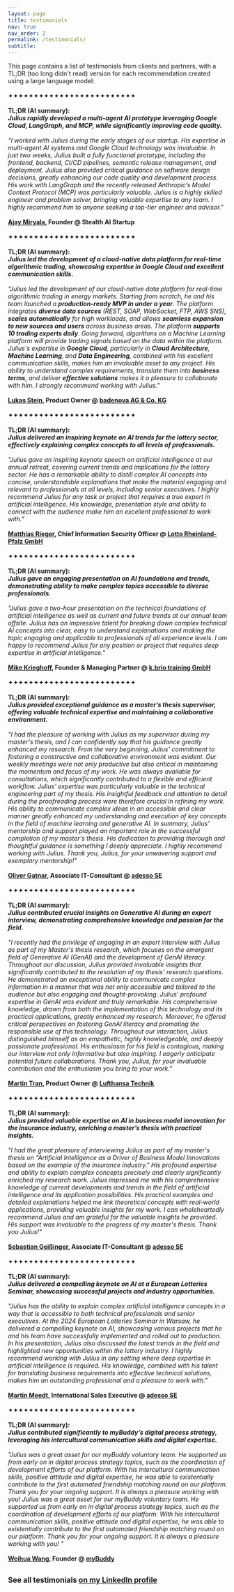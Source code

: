 ```yaml
---
layout: page
title: testimonials
nav: true
nav_order: 2
permalink: /testimonials/
subtitle:
---
```

This page contains a list of testimonials from clients and partners, with a TL;DR (too long didn't read) version for each recommendation created using a large language model:
<br><br>✦✦✦✦✦✦✦✦✦✦✦✦✦✦✦✦✦✦✦✦✦✦✦✦✦<br><br>
**TL;DR (AI summary): <br>_Julius rapidly developed a multi-agent AI prototype leveraging Google Cloud, LangGraph, and MCP, while significantly improving code quality._**<br><br>
_"I worked with Julius during the early stages of our startup. His expertise in multi-agent AI systems and Google Cloud technology was invaluable.
In just two weeks, Julius built a fully functional prototype, including the frontend, backend, CI/CD pipelines, semantic release management, and deployment.
Julius also provided critical guidance on software design decisions, greatly enhancing our code quality and development process. His work with LangGraph and the recently released Anthropic’s Model Context Protocol (MCP) was particularly valuable.
Julius is a highly skilled engineer and problem solver, bringing valuable expertise to any team. I highly recommend him to anyone seeking a top-tier engineer and advisor."_ <br><br>**[Ajay Miryala](https://www.linkedin.com/in/ajay-sai/), Founder @ Stealth AI Startup**
<br><br>✦✦✦✦✦✦✦✦✦✦✦✦✦✦✦✦✦✦✦✦✦✦✦✦✦<br><br>
**TL;DR (AI summary): <br>_Julius led the development of a cloud-native data platform for real-time algorithmic trading, showcasing expertise in Google Cloud and excellent communication skills._**<br><br>
_"Julius led the development of our cloud-native data platform for real-time algorithmic trading in energy markets. Starting from scratch, he and his team launched a **production-ready MVP in under a year**. The platform integrates **diverse data sources** (REST, SOAP, WebSocket, FTP, AWS SNS), **scales automatically** for high workloads, and allows **seamless expansion to new sources and users** across business areas.
The platform **supports 10 trading experts daily**. Going forward, algorithms on a Machine Learning platform will provide trading signals based on the data within the platform.
Julius's expertise in **Google Cloud**, particularly in **Cloud Architecture**, **Machine Learning**, and **Data Engineering**, combined with his excellent communication skills, makes him an invaluable asset to any project. His ability to understand complex requirements, translate them into **business terms**, and deliver **effective solutions** makes it a pleasure to collaborate with him.
I strongly recommend working with Julius."_ <br><br>**[Lukas Stein](https://www.linkedin.com/in/lukas-stein/), Product Owner @ [badenova AG & Co. KG](https://www.badenova.de/)**
<br><br>✦✦✦✦✦✦✦✦✦✦✦✦✦✦✦✦✦✦✦✦✦✦✦✦✦<br><br>
**TL;DR (AI summary): <br>_Julius delivered an inspiring keynote on AI trends for the lottery sector, effectively explaining complex concepts to all levels of professionals._**<br><br>
_"Julius gave an inspiring keynote speech on artificial intelligence at our annual retreat, covering current trends and implications for the lottery sector.
He has a remarkable ability to distill complex AI concepts into concise, understandable explanations that make the material engaging and relevant to professionals at all levels, including senior executives.
I highly recommend Julius for any task or project that requires a true expert in artificial intelligence. His knowledge, presentation style and ability to connect with the audience make him an excellent professional to work with."_ <br><br>**[Matthias Rieger](https://www.linkedin.com/in/matthias-rieger-8ba731248/), Chief Information Security Officer @ [Lotto Rheinland-Pfalz GmbH](https://www.lotto-rlp.de/)**
<br><br>✦✦✦✦✦✦✦✦✦✦✦✦✦✦✦✦✦✦✦✦✦✦✦✦✦<br><br>
**TL;DR (AI summary): <br>_Julius gave an engaging presentation on AI foundations and trends, demonstrating ability to make complex topics accessible to diverse professionals._**<br><br>
_"Julius gave a two-hour presentation on the technical foundations of artificial intelligence as well as current and future trends at our annual team offsite. Julius has an impressive talent for breaking down complex technical AI concepts into clear, easy to understand explanations and making the topic engaging and applicable to professionals of all experience levels. I am happy to recommend Julius for any position or project that requires deep expertise in artificial intelligence."_ <br><br>**[Mike Krieghoff](https://www.linkedin.com/in/mike-krieghoff-573a33a5/), Founder & Managing Partner @ [k.brio training GmbH](https://k-brio.de/)**
<br><br>✦✦✦✦✦✦✦✦✦✦✦✦✦✦✦✦✦✦✦✦✦✦✦✦✦<br><br>
**TL;DR (AI summary): <br>_Julius provided exceptional guidance as a master’s thesis supervisor, offering valuable technical expertise and maintaining a collaborative environment._**<br><br>
_"I had the pleasure of working with Julius as my supervisor during my master's thesis, and I can confidently say that his guidance greatly enhanced my research. From the very beginning, Julius’ commitment to fostering a constructive and collaborative environment was evident. Our weekly meetings were not only productive but also critical in maintaining the momentum and focus of my work. He was always available for consultations, which significantly contributed to a flexible and efficient workflow. Julius’ expertise was particularly valuable in the technical engineering part of my thesis. His insightful feedback and attention to detail during the proofreading process were therefore crucial in refining my work. His ability to communicate complex ideas in an accessible and clear manner greatly enhanced my understanding and execution of key concepts in the field of machine learning and generative AI.
In summary, Julius’ mentorship and support played an important role in the successful completion of my master's thesis. His dedication to providing thorough and thoughtful guidance is something I deeply appreciate. I highly recommend working with Julius. Thank you, Julius, for your unwavering support and exemplary mentorship!"_ <br><br>**[Oliver Gatnar](https://www.linkedin.com/in/matthias-rieger-8ba731248/), Associate IT-Consultant @ [adesso SE](https://www.adesso.de/)**
<br><br>✦✦✦✦✦✦✦✦✦✦✦✦✦✦✦✦✦✦✦✦✦✦✦✦✦<br><br>
**TL;DR (AI summary): <br>_Julius contributed crucial insights on Generative AI during an expert interview, demonstrating comprehensive knowledge and passion for the field._**<br><br>
_"I recently had the privilege of engaging in an expert interview with Julius as part of my Master's thesis research, which focuses on the emergent field of Generative AI (GenAI) and the development of GenAI literacy. Throughout our discussion, Julius provided invaluable insights that significantly contributed to the resolution of my thesis' research questions. He demonstrated an exceptional ability to communicate complex information in a manner that was not only accessible and tailored to the audience but also engaging and thought-provoking. Julius' profound expertise in GenAI was evident and truly remarkable. His comprehensive knowledge, drawn from both the implementation of this technology and its practical applications, greatly enhanced my research. Moreover, he offered critical perspectives on fostering GenAI literacy and promoting the responsible use of this technology. Throughout our interaction, Julius distinguished himself as an empathetic, highly knowledgeable, and deeply passionate professional. His enthusiasm for his field is contagious, making our interview not only informative but also inspiring. I eagerly anticipate potential future collaborations. Thank you, Julius, for your invaluable contribution and the enthusiasm you bring to your work."_ <br><br>**[Martin Tran](https://www.linkedin.com/in/tranmart/), Product Owner @ [Lufthansa Technik](https://www.lufthansa-technik.com/en)**
<br><br>✦✦✦✦✦✦✦✦✦✦✦✦✦✦✦✦✦✦✦✦✦✦✦✦✦<br><br>
**TL;DR (AI summary): <br>_Julius provided valuable expertise on AI in business model innovation for the insurance industry, enriching a master’s thesis with practical insights._**<br><br>
_"I had the great pleasure of interviewing Julius as part of my master's thesis on "Artificial Intelligence as a Driver of Business Model Innovations based on the example of the insurance industry." His profound expertise and ability to explain complex concepts precisely and clearly significantly enriched my research work. Julius impressed me with his comprehensive knowledge of current developments and trends in the field of artificial intelligence and its application possibilities. His practical examples and detailed explanations helped me link theoretical concepts with real-world applications, providing valuable insights for my work. I can wholeheartedly recommend Julius and am grateful for the valuable insights he provided. His support was invaluable to the progress of my master's thesis. Thank you Julius!"_ <br><br>**[Sebastian Geißinger](https://www.linkedin.com/in/sebastian-gei%C3%9Finger-a44746184/), Associate IT-Consultant @ [adesso SE](https://www.adesso.de/)**
<br><br>✦✦✦✦✦✦✦✦✦✦✦✦✦✦✦✦✦✦✦✦✦✦✦✦✦<br><br>
**TL;DR (AI summary): <br>_Julius delivered a compelling keynote on AI at a European Lotteries Seminar, showcasing successful projects and industry opportunities._**<br><br>
_"Julius has the ability to explain complex artificial intelligence concepts in a way that is accessible to both technical professionals and senior executives. At the 2024 European Lotteries Seminar in Warsaw, he delivered a compelling keynote on AI, showcasing various projects that he and his team have successfully implemented and rolled out to production. In his presentation, Julius also discussed the latest trends in the field and highlighted new opportunities within the lottery industry. I highly recommend working with Julius in any setting where deep expertise in artificial intelligence is required. His knowledge, combined with his talent for translating business requirements into effective technical solutions, makes him an outstanding professional and a pleasure to work with."_ <br><br>**[Martin Meedt](https://www.linkedin.com/in/meedt/), International Sales Executive @ [adesso SE](https://www.adesso.de/)**
<br><br>✦✦✦✦✦✦✦✦✦✦✦✦✦✦✦✦✦✦✦✦✦✦✦✦✦<br><br>
**TL;DR (AI summary): <br>_Julius contributed significantly to myBuddy’s digital process strategy, leveraging his intercultural communication skills and digital expertise._**<br><br>
_"Julius was a great asset for our myBuddy voluntary team. He supported us from early on in digital process strategy topics, such as the coordination of development efforts of our platform. With his intercultural communication skills, positive attitude and digital expertise, he was able to existentially contribute to the first automated friendship matching round on our platform. Thank you for your ongoing support. It is always a pleasure working with you!
Julius was a great asset for our myBuddy voluntary team. He supported us from early on in digital process strategy topics, such as the coordination of development efforts of our platform. With his intercultural communication skills, positive attitude and digital expertise, he was able to existentially contribute to the first automated friendship matching round on our platform. Thank you for your ongoing support. It is always a pleasure working with you!
"_ <br><br>**[Weihua Wang](https://www.linkedin.com/in/meedt/), Founder @ [myBuddy](https://my-buddy.org/en/)**
<br><br>

<span style="font-size: 1.2em;">**See all testimonials [on my LinkedIn profile](https://www.linkedin.com/in/jh91/details/testimonials/)**</span>